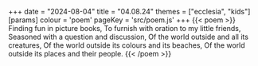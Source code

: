 +++
date = "2024-08-04"
title = "04.08.24"
themes = ["ecclesia", "kids"]
[params]
  colour = 'poem'
  pageKey = 'src/poem.js'
+++
{{< poem >}}
Finding fun in picture books,
To furnish with oration to my little friends,
Seasoned with a question and discussion,
Of the world outside and all its creatures,
Of the world outside its colours and its beaches,
Of the world outside its places and their people.
{{< /poem >}}